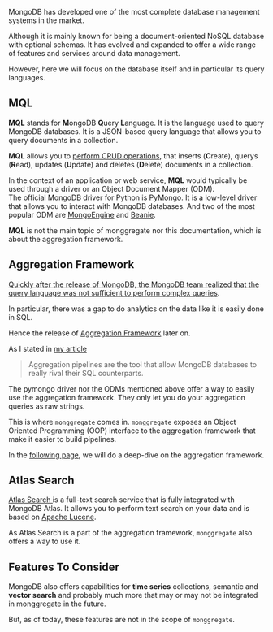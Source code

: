 MongoDB has developed one of the most complete database management systems in the market.

Although it is mainly known for being a document-oriented NoSQL database with optional schemas. It has evolved and expanded to offer a wide range of features and services around data management. 

However, here we will focus on the database itself and in particular its query languages.

## **MQL**

**MQL** stands for **M**ongoDB **Q**uery **L**anguage. It is the language used to query MongoDB databases. It is a JSON-based query language that allows you to query documents in a collection.

**MQL** allows you to [perform CRUD operations](https://www.mongodb.com/docs/manual/crud/), that inserts (**C**reate), querys (**R**ead), updates (**U**pdate) and deletes (**D**elete) documents in a collection.

In the context of an application or web service, **MQL** would typically be used through a driver or an Object Document Mapper (ODM).<br>
The official MongoDB driver for Python is [PyMongo](https://pymongo.readthedocs.io/en/stable/). It is a low-level driver that allows you to interact with MongoDB databases. And two of the most popular ODM are [MongoEngine](https://mongoengine-odm.readthedocs.io/) and [Beanie](https://beanie-odm.dev/).

**MQL** is not the main topic of monggregate nor this documentation, which is about the aggregation framework.

## **Aggregation Framework**

[Quickly after the release of MongoDB, the MongoDB team realized that the query language was not sufficient to perform complex queries](https://www.practical-mongodb-aggregations.com/intro/history.html).

In particular, there was a gap to do analytics on the data like it is easily done in SQL. 

Hence the release of [Aggregation Framework](https://docs.mongodb.com/manual/aggregation/) later on. 

As I stated in [my article](https://medium.com/dev-genius/mongo-db-aggregations-pipelines-made-easy-with-monggregate-680b322167d2)
> Aggregation pipelines are the tool that allow MongoDB databases to really rival their SQL counterparts.

The pymongo driver nor the ODMs mentioned above offer a way to easily use the aggregation framework. They only let you do your aggregation queries as raw strings.

This is where `monggregate` comes in.
`monggregate` exposes an Object Oriented Programming (OOP) interface to the aggregation framework that make it easier to build pipelines.

In the [following page](mongodb-aggregation-framework.md), we will do a deep-dive on the aggregation framework.

## **Atlas Search**

[Atlas Search ](https://www.mongodb.com/docs/atlas/atlas-search/atlas-search-overview/) is a full-text search service that is fully integrated with MongoDB Atlas. It allows you to perform text search on your data and is based on [Apache Lucene](https://lucene.apache.org/).

As Atlas Search is a part of the aggregation framework, `monggregate` also offers a way to use it.

## **Features To Consider**

MongoDB also offers capabilities for **time series** collections, semantic and **vector search** and probably much more that may or may not be integrated in monggregate in the future.

But, as of today, these features are not in the scope of `monggregate`.
